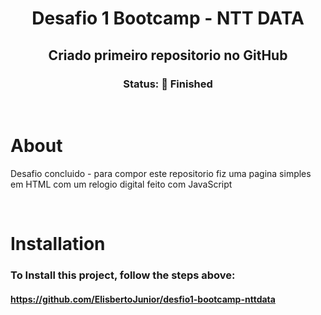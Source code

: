 <div align="center">
    <h1>Desafio 1 Bootcamp - NTT DATA</h1>
    <h2>Criado primeiro repositorio no GitHub</h2> 
</div>  

<div align="center">
    <h3> Status: 🚀 Finished </h3>
</div>

<br>

# About

<p> Desafio concluido - para compor este repositorio fiz uma pagina simples em HTML com um relogio digital feito com JavaScript</p>

<br>

# Installation

### To Install this project, follow the steps above:

#### https://github.com/ElisbertoJunior/desfio1-bootcamp-nttdata


<br>
